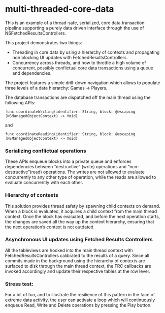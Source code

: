 # multi-threaded-core-data
This is an example of a thread-safe, serialized, core data transaction pipeline supporting a purely data driven interface through the use of NSFetchedResultsControllers.

This project demonstrates  two things:

*	Threading in core data by using a hierarchy of contexts and propagating non blocking UI updates with FetchedResultsControllers.
*	Concurrency across threads, and how to throttle a high volume of concurrent, possibly conflictual core data transactions using a queue and dependencies.


The project features a simple drill-down navigation which allows to populate three levels of a data hierarchy:
Games -> Players.

The database transactions are dispatched off the main thread using the following APIs:

```
func coordinateWriting(identifier: String, block: @escaping (NSManagedObjectContext) -> Void)
```

and 

```
func coordinateReading(identifier: String, block: @escaping (NSManagedObjectContext) -> Void)
```


### Serializing conflictual operations
These APIs enqueue blocks into a private queue and enforces dependencies between “destructive” (write) operations and “non-destructive”(read) operations. The writes are not allowed to evaluate concurrently to any other type of operation, while the reads are allowed to evaluate concurrently with each other. 

### Hierarchy of contexts
This solution provides thread safety by spawning child contexts on demand. When a block is evaluated, it acquires a child context from the main thread context. Once the block has evaluated, and before the next operation starts, the changes are saved all the way up the context hierarchy, ensuring that the next operation’s context is not outdated. 

### Asynchronous UI updates using Fetched Results Controllers
All the tableviews are hooked into the main thread context with FetchedResultsControllers calibrated to the results of a query. Since all commits made in the background using the hierarchy of contexts are surfaced to disk through the main thread context, the FRC callbacks are invoked accordingly and update their respective tables at the row level. 

### Stress test:

For a bit of fun, and to illustrate the resilience of this pattern in the face of extreme data activity, the user can activate a loop which will continuously enqueue Read, Write and Delete operations by pressing the Play button.
